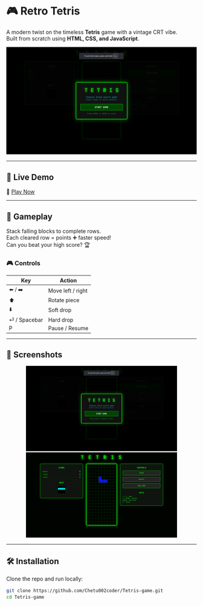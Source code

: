 # 🎮 Retro Tetris

A modern twist on the timeless **Tetris** game with a vintage CRT vibe.  
Built from scratch using **HTML, CSS, and JavaScript**.  

![Game Preview](images/game-preview1.png)

---

## 🚀 Live Demo
🔗 [Play Now](https://Chetu002coder.github.io/Tetris-game)  

---

## 🎯 Gameplay
Stack falling blocks to complete rows.  
Each cleared row = points ➕ faster speed!  
Can you beat your high score? 🏆  

### 🎮 Controls
| Key            | Action              |
|----------------|---------------------|
| ⬅️ / ➡️        | Move left / right   |
| ⬆️             | Rotate piece        |
| ⬇️             | Soft drop           |
| ⏎ / Spacebar   | Hard drop           |
| P              | Pause / Resume      |

---

## 📸 Screenshots
<p align="center">
  <img src="images/game-preview1.png" width="400" />
  <img src="images/game-preview2.png" width="400" />
</p>

---

## 🛠️ Installation
Clone the repo and run locally:

```bash
git clone https://github.com/Chetu002coder/Tetris-game.git
cd Tetris-game
